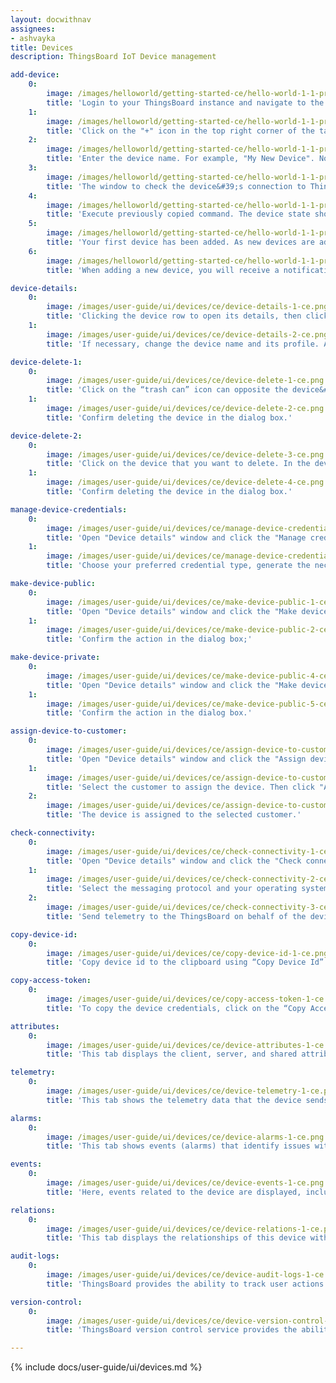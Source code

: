 ```yaml
---
layout: docwithnav
assignees:
- ashvayka
title: Devices
description: ThingsBoard IoT Device management

add-device:
    0:
        image: /images/helloworld/getting-started-ce/hello-world-1-1-provision-device-1-ce.png
        title: 'Login to your ThingsBoard instance and navigate to the "Entities". Then go to the "Devices" page;'
    1:
        image: /images/helloworld/getting-started-ce/hello-world-1-1-provision-device-2-ce.png
        title: 'Click on the "+" icon in the top right corner of the table and then select "Add new device";'
    2:
        image: /images/helloworld/getting-started-ce/hello-world-1-1-provision-device-3-ce.png
        title: 'Enter the device name. For example, "My New Device". No other changes required at this time. Click "Add" to add the device;'
    3:
        image: /images/helloworld/getting-started-ce/hello-world-1-1-provision-device-connectivity-1-ce.png
        title: 'The window to check the device&#39;s connection to ThingsBoard will open. The following step is optional. Select the messaging protocol and your operating system. Install the necessary client tools and copy the command;'
    4:
        image: /images/helloworld/getting-started-ce/hello-world-1-1-provision-device-connectivity-3-ce.png
        title: 'Execute previously copied command. The device state should be changed from "Inactive" to "Active" and you should see the published "temperature" readings. Then, close connectivity window;'
    5:
        image: /images/helloworld/getting-started-ce/hello-world-1-1-provision-device-4-ce.png
        title: 'Your first device has been added. As new devices are added, they will be added to the top of the table, since the table sort devices using the time of the creation by default;'
    6:
        image: /images/helloworld/getting-started-ce/hello-world-1-1-provision-device-5-ce.png
        title: 'When adding a new device, you will receive a notification. You can view it by clicking on the "bell" icon in the top right corner.'

device-details:
    0:
        image: /images/user-guide/ui/devices/ce/device-details-1-ce.png
        title: 'Clicking the device row to open its details, then click the "pencil" icon in the upper right corner of the dialog;'
    1:
        image: /images/user-guide/ui/devices/ce/device-details-2-ce.png
        title: 'If necessary, change the device name and its profile. Also, you can input label and description, or check the "Is gateway" box. After editing, click the orange check mark to save all applied changes.'

device-delete-1:
    0:
        image: /images/user-guide/ui/devices/ce/device-delete-1-ce.png
        title: 'Click on the “trash can” icon can opposite the device&#39;s name you want to delete.'
    1:
        image: /images/user-guide/ui/devices/ce/device-delete-2-ce.png
        title: 'Confirm deleting the device in the dialog box.'

device-delete-2:
    0:
        image: /images/user-guide/ui/devices/ce/device-delete-3-ce.png
        title: 'Click on the device that you want to delete. In the device details window, click the "Delete device" button;'
    1:
        image: /images/user-guide/ui/devices/ce/device-delete-4-ce.png
        title: 'Confirm deleting the device in the dialog box.'

manage-device-credentials:
    0:
        image: /images/user-guide/ui/devices/ce/manage-device-credentials-1-ce.png
        title: 'Open "Device details" window and click the "Manage credentials" button;'
    1:
        image: /images/user-guide/ui/devices/ce/manage-device-credentials-2-ce.png
        title: 'Choose your preferred credential type, generate the necessary data in the fields, and click "Save".'

make-device-public:
    0:
        image: /images/user-guide/ui/devices/ce/make-device-public-1-ce.png
        title: 'Open "Device details" window and click the "Make device public" button;'
    1:
        image: /images/user-guide/ui/devices/ce/make-device-public-2-ce.png
        title: 'Confirm the action in the dialog box;'

make-device-private: 
    0:
        image: /images/user-guide/ui/devices/ce/make-device-public-4-ce.png
        title: 'Open "Device details" window and click the "Make device private" button;'
    1:
        image: /images/user-guide/ui/devices/ce/make-device-public-5-ce.png
        title: 'Confirm the action in the dialog box.'

assign-device-to-customer:
    0:
        image: /images/user-guide/ui/devices/ce/assign-device-to-customer-1-ce.png
        title: 'Open "Device details" window and click the "Assign device to customer" button;'
    1:
        image: /images/user-guide/ui/devices/ce/assign-device-to-customer-2-ce.png
        title: 'Select the customer to assign the device. Then click "Assign";'
    2:
        image: /images/user-guide/ui/devices/ce/assign-device-to-customer-3-ce.png
        title: 'The device is assigned to the selected customer.'

check-connectivity:
    0:
        image: /images/user-guide/ui/devices/ce/check-connectivity-1-ce.png
        title: 'Open "Device details" window and click the "Check connectivity" button;'
    1:
        image: /images/user-guide/ui/devices/ce/check-connectivity-2-ce.png
        title: 'Select the messaging protocol and your operating system, then copy the command;'
    2:
        image: /images/user-guide/ui/devices/ce/check-connectivity-3-ce.png
        title: 'Send telemetry to the ThingsBoard on behalf of the device by executing the command. The device state should be changed from "Inactive" to "Active" and you should see the published "temperature" readings.'

copy-device-id:
    0:
        image: /images/user-guide/ui/devices/ce/copy-device-id-1-ce.png
        title: 'Copy device id to the clipboard using “Copy Device Id” button.'

copy-access-token:
    0:
        image: /images/user-guide/ui/devices/ce/copy-access-token-1-ce.png
        title: 'To copy the device credentials, click on the “Copy Access Token” or “Copy MQTT Credentials” button (depending on your choice of device credentials type).'

attributes:
    0:
        image: /images/user-guide/ui/devices/ce/device-attributes-1-ce.png
        title: 'This tab displays the client, server, and shared attributes of the device. For example, serial number, model, firmware version.'

telemetry:
    0:
        image: /images/user-guide/ui/devices/ce/device-telemetry-1-ce.png
        title: 'This tab shows the telemetry data that the device sends in real-time, such as sensor readings, status, and other measurable variables.'

alarms:
    0:
        image: /images/user-guide/ui/devices/ce/device-alarms-1-ce.png
        title: 'This tab shows events (alarms) that identify issues with your devices.'

events:
    0:
        image: /images/user-guide/ui/devices/ce/device-events-1-ce.png
        title: 'Here, events related to the device are displayed, including system logs, errors, warnings, and other important moments in the device&#39;s lifecycle.'

relations:
    0:
        image: /images/user-guide/ui/devices/ce/device-relations-1-ce.png
        title: 'This tab displays the relationships of this device with other devices, dashboards, assets, and other entities in the ThingsBoard system.'

audit-logs:
    0:
        image: /images/user-guide/ui/devices/ce/device-audit-logs-1-ce.png
        title: 'ThingsBoard provides the ability to track user actions in order to keep an audit log. It is possible to log user actions related to main entities: assets, devices, dashboard, rules, etc.'

version-control:
    0:
        image: /images/user-guide/ui/devices/ce/device-version-control-1-ce.png
        title: 'ThingsBoard version control service provides the ability to export and restore ThingsBoard Entities using Git.'

---
```


{% include docs/user-guide/ui/devices.md %}